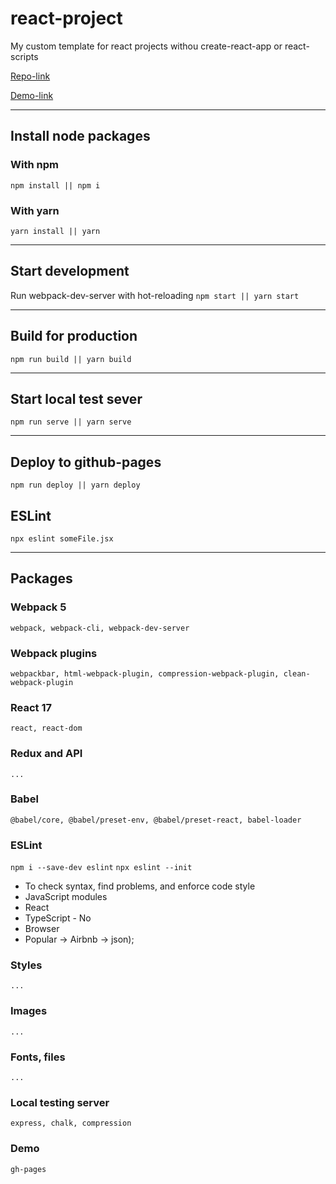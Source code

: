 # react-project
My custom template for react projects withou create-react-app or react-scripts

[Repo-link](https://github.com/EvgenyLeukhin/)

[Demo-link](http://evgenyleukhin.github.io/react-project/)
***
## Install node packages
### With npm 
```npm install || npm i```
### With yarn
```yarn install || yarn```
***
## Start development
Run webpack-dev-server with hot-reloading
```npm start || yarn start```
***
## Build for production
```npm run build || yarn build```
***
## Start local test sever
```npm run serve || yarn serve```
***
## Deploy to github-pages
```npm run deploy || yarn deploy```

## ESLint
```npx eslint someFile.jsx```
***
## Packages

### Webpack 5
```webpack, webpack-cli, webpack-dev-server```

### Webpack plugins
```webpackbar, html-webpack-plugin, compression-webpack-plugin, clean-webpack-plugin```

### React 17
```react, react-dom```

### Redux and API
```...```

### Babel
```@babel/core, @babel/preset-env, @babel/preset-react, babel-loader```

### ESLint

```npm i --save-dev eslint```
```npx eslint --init``` 

* To check syntax, find problems, and enforce code style 
* JavaScript modules 
* React 
* TypeScript - No 
* Browser 
* Popular -> Airbnb -> json);

### Styles
```...```

### Images
```...```

### Fonts, files
```...```

### Local testing server
```express, chalk, compression```

### Demo
```gh-pages```